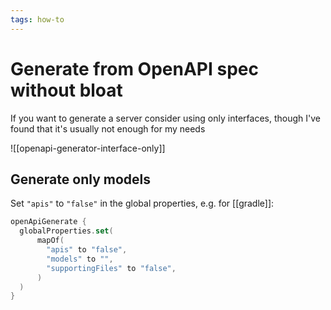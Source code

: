 ```yaml
---
tags: how-to
---
```


# Generate from OpenAPI spec without bloat
If you want to generate a server consider using only interfaces, though I've found that it's usually not enough for my needs

![[openapi-generator-interface-only]]

## Generate only models
Set `"apis"` to `"false"` in the global properties, e.g. for [[gradle]]:

```kotlin
openApiGenerate {
  globalProperties.set(
      mapOf(
        "apis" to "false",
        "models" to "",
        "supportingFiles" to "false",
      )
  )
}
```
